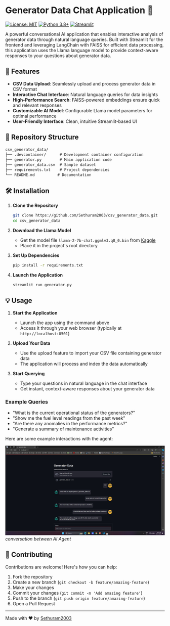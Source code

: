 # Generator Data Chat Application 🤖

[![License: MIT](https://img.shields.io/badge/License-MIT-yellow.svg)](https://opensource.org/licenses/MIT)
[![Python 3.8+](https://img.shields.io/badge/python-3.8+-blue.svg)](https://www.python.org/downloads/)
[![Streamlit](https://img.shields.io/badge/Streamlit-FF4B4B?style=flat&logo=Streamlit&logoColor=white)](https://streamlit.io/)

A powerful conversational AI application that enables interactive analysis of generator data through natural language queries. Built with Streamlit for the frontend and leveraging LangChain with FAISS for efficient data processing, this application uses the Llama language model to provide context-aware responses to your questions about generator data.

## 🚀 Features

- **CSV Data Upload**: Seamlessly upload and process generator data in CSV format
- **Interactive Chat Interface**: Natural language queries for data insights
- **High-Performance Search**: FAISS-powered embeddings ensure quick and relevant responses
- **Customizable AI Model**: Configurable Llama model parameters for optimal performance
- **User-Friendly Interface**: Clean, intuitive Streamlit-based UI

## 📁 Repository Structure

```
csv_generator_data/
├── .devcontainer/      # Development container configuration
├── generator.py        # Main application code
├── generator_data.csv  # Sample dataset
├── requirements.txt    # Project dependencies
└── README.md          # Documentation
```

## 🛠️ Installation

1. **Clone the Repository**
   ```bash
   git clone https://github.com/Sethuram2003/csv_generator_data.git
   cd csv_generator_data
   ```

2. **Download the Llama Model**
   - Get the model file `llama-2-7b-chat.ggmlv3.q8_0.bin` from [Kaggle](https://www.kaggle.com/datasets/rodrigostallsikora/llama-2-7b-chat-ggmlv3-q8-0-bin)
   - Place it in the project's root directory

3. **Set Up Dependencies**
   ```bash
   pip install -r requirements.txt
   ```

4. **Launch the Application**
   ```bash
   streamlit run generator.py
   ```

## 💡 Usage

1. **Start the Application**
   - Launch the app using the command above
   - Access it through your web browser (typically at `http://localhost:8501`)

2. **Upload Your Data**
   - Use the upload feature to import your CSV file containing generator data
   - The application will process and index the data automatically

3. **Start Querying**
   - Type your questions in natural language in the chat interface
   - Get instant, context-aware responses about your generator data

### Example Queries

- "What is the current operational status of the generators?"
- "Show me the fuel level readings from the past week"
- "Are there any anomalies in the performance metrics?"
- "Generate a summary of maintenance activities"
  
Here are some example interactions with the agent:

![Chat_1](chat_1.jpeg)
*conversation between AI Agent*


## 🤝 Contributing

Contributions are welcome! Here's how you can help:

1. Fork the repository
2. Create a new branch (`git checkout -b feature/amazing-feature`)
3. Make your changes
4. Commit your changes (`git commit -m 'Add amazing feature'`)
5. Push to the branch (`git push origin feature/amazing-feature`)
6. Open a Pull Request

---

Made with ❤️ by [Sethuram2003](https://github.com/Sethuram2003)
